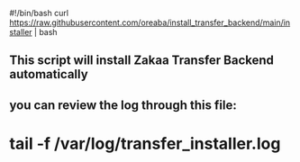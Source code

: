 #!/bin/bash
curl https://raw.githubusercontent.com/oreaba/install_transfer_backend/main/installer | bash

## This script will install Zakaa Transfer Backend automatically
## you can review the log through this file:
# tail -f /var/log/transfer_installer.log